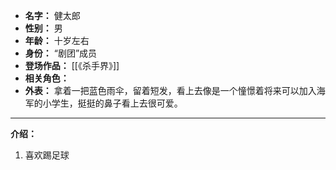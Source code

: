 
- **名字：** 健太郎
- **性别：** 男
- **年龄：** 十岁左右
- **身份：** “剧团”成员
- **登场作品：** [[《杀手界》]]
- **相关角色：** 
- **外表：** 拿着一把蓝色雨伞，留着短发，看上去像是一个憧憬着将来可以加入海军的小学生，挺挺的鼻子看上去很可爱。​

---

**介绍：** 

1. 喜欢踢足球
